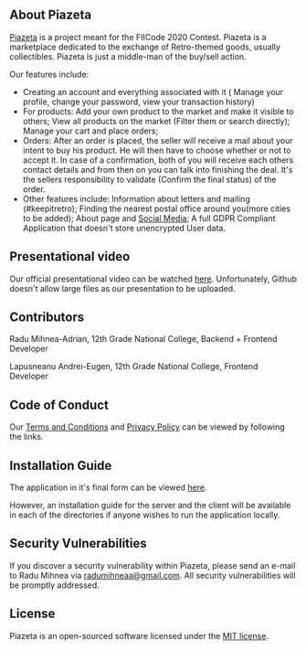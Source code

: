 ## About Piazeta

[Piazeta](https://piazeta.com/) is a project meant for the FIICode 2020 Contest. Piazeta is a marketplace dedicated to the exchange of Retro-themed goods, usually collectibles. Piazeta is just a middle-man of the buy/sell action. 

Our features include:

- Creating an account and everything associated with it ( Manage your profile, change your password, view your transaction history)
- For products: Add your own product to the market and make it visible to others; View all products on the market (Filter them or search directly); Manage your cart and place orders;
- Orders: After an order is placed, the seller will receive a mail about your intent to buy his product. He will then have to choose whether or not to accept it. In case of a confirmation, both of you will receive each others contact details and from then on you can talk into finishing the deal. It's the sellers responsibility to validate (Confirm the final status) of the order.
- Other features include: Information about letters and mailing (#keepitretro); Finding the nearest postal office around you(more cities to be added); About page and [Social Media](https://instagram.com/piazetaa); A full GDPR Compliant Application that doesn't store unencrypted User data.

## Presentational video

Our official presentational video can be watched [here](https://www.youtube.com/watch?v=SCKI2ExVJNk). Unfortunately, Github doesn't allow large files as our presentation to be uploaded. 

## Contributors

Radu Mihnea-Adrian, 12th Grade National College, Backend + Frontend Developer 

Lapusneanu Andrei-Eugen, 12th Grade National College, Frontend Developer

## Code of Conduct

Our [Terms and Conditions](https://drive.google.com/file/d/1sZrv-zaRGQmnwLaemMSwJ5OzXH6zDlRL/view) and [Privacy Policy](https://drive.google.com/file/d/1EkgMms9kcjg-SHZZqy-QyTlEU0pzvfJW/view) can be viewed by following the links.

## Installation Guide

The application in it's final form can be viewed [here](https://piazeta.com/).

However, an installation guide for the server and the client will be available in each of the directories if anyone wishes to run the application locally.

## Security Vulnerabilities

If you discover a security vulnerability within Piazeta, please send an e-mail to Radu Mihnea via [radumihneaa@gmail.com](mailto:radumihneaa@gmail.com). All security vulnerabilities will be promptly addressed.

## License

Piazeta is an open-sourced software licensed under the [MIT license](https://opensource.org/licenses/MIT).
